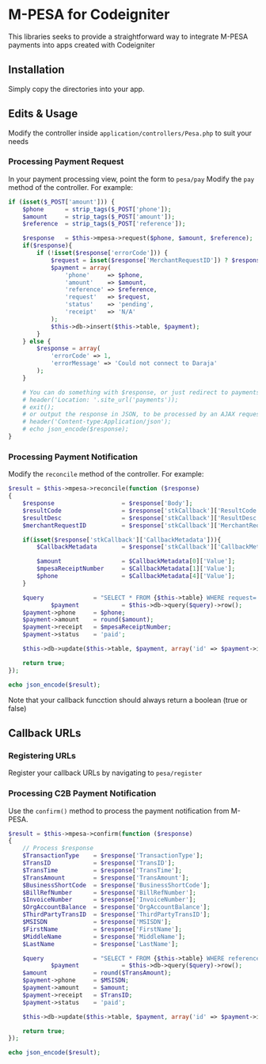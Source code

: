 # M-PESA for Codeigniter
This libraries seeks to provide a straightforward way to integrate M-PESA payments into apps created with Codeigniter

## Installation
Simply copy the directories into your app.

## Edits & Usage
Modify the controller inside `application/controllers/Pesa.php` to suit your needs
### Processing Payment Request
In your payment processing view, point the form to `pesa/pay`
Modify the `pay` method of the controller. For example:
```php
if (isset($_POST['amount'])) {
    $phone 		= strip_tags($_POST['phone']); 
    $amount 	= strip_tags($_POST['amount']); 
    $reference 	= strip_tags($_POST['reference']);

    $response 	= $this->mpesa->request($phone, $amount, $reference);
    if($response){
        if (!isset($response['errorCode'])) {
            $request = isset($response['MerchantRequestID']) ? $response['MerchantRequestID'] : time();
            $payment = array(
                'phone' 	=> $phone,
                'amount' 	=> $amount,
                'reference' => $reference,
                'request'	=> $request,
                'status'	=> 'pending',
                'receipt'	=> 'N/A'
            );
            $this->db->insert($this->table, $payment);
        }
    } else {
        $response = array(
            'errorCode' => 1, 
            'errorMessage' => 'Could not connect to Daraja'
        );
    }

    # You can do something with $response, or just redirect to payments page
    # header('Location: '.site_url('payments'));
    # exit();
    # or output the response in JSON, to be processed by an AJAX request
    # header('Content-type:Application/json');
    # echo json_encode($response);
}
 ```

### Processing Payment Notification
Modify the `reconcile` method of the controller. For example:
```php
$result = $this->mpesa->reconcile(function ($response)
{
    $response                   = $response['Body'];
    $resultCode 			    = $response['stkCallback']['ResultCode'];
    $resultDesc 			    = $response['stkCallback']['ResultDesc'];
    $merchantRequestID 			= $response['stkCallback']['MerchantRequestID'];

    if(isset($response['stkCallback']['CallbackMetadata'])){
        $CallbackMetadata       = $response['stkCallback']['CallbackMetadata']['Item'];

        $amount                 = $CallbackMetadata[0]['Value'];
        $mpesaReceiptNumber     = $CallbackMetadata[1]['Value'];
        $phone                  = $CallbackMetadata[4]['Value'];
    }

    $query				= "SELECT * FROM {$this->table} WHERE request='{$merchantRequestID}';";
			$payment			= $this->db->query($query)->row();
    $payment->phone    	= $phone;
    $payment->amount   	= round($amount);
    $payment->receipt   = $mpesaReceiptNumber;
    $payment->status 	= 'paid';

    $this->db->update($this->table, $payment, array('id' => $payment->id));

    return true;
});

echo json_encode($result);
 ```
 Note that your callback funcction should always return a boolean (true or false)

## Callback URLs
### Registering URLs
Register your callback URLs by navigating to `pesa/register`

### Processing C2B Payment Notification
Use the `confirm()` method to process the payment notification from M-PESA.
```php
$result = $this->mpesa->confirm(function ($response)
{
    // Process $response
    $TransactionType    = $response['TransactionType'];
    $TransID            = $response['TransID'];
    $TransTime          = $response['TransTime'];
    $TransAmount        = $response['TransAmount'];
    $BusinessShortCode  = $response['BusinessShortCode'];
    $BillRefNumber      = $response['BillRefNumber'];
    $InvoiceNumber      = $response['InvoiceNumber'];
    $OrgAccountBalance  = $response['OrgAccountBalance'];
    $ThirdPartyTransID  = $response['ThirdPartyTransID'];
    $MSISDN             = $response['MSISDN'];
    $FirstName          = $response['FirstName'];
    $MiddleName         = $response['MiddleName'];
    $LastName           = $response['LastName'];

    $query				= "SELECT * FROM {$this->table} WHERE reference='{$BillRefNumber}';";
            $payment			= $this->db->query($query)->row();
    $amount 			= round($TransAmount);
    $payment->phone    	= $MSISDN;
    $payment->amount   	= $amount;
    $payment->receipt   = $TransID;
    $payment->status 	= 'paid';

    $this->db->update($this->table, $payment, array('id' => $payment->id));

    return true;
});

echo json_encode($result);
```
